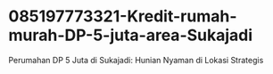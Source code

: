 # 085197773321-Kredit-rumah-murah-DP-5-juta-area-Sukajadi
Perumahan DP 5 Juta di Sukajadi: Hunian Nyaman di Lokasi Strategis
